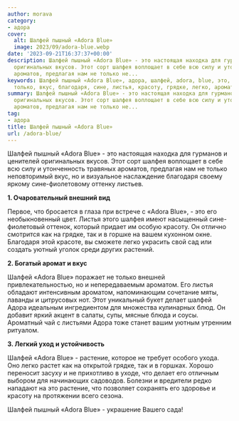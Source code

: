 ```yaml
---
author: morava
category:
- адора
cover:
  alt: Шалфей пышный «Adora Blue»
  image: 2023/09/adora-blue.webp
date: '2023-09-21T16:37:37+00:00'
description: Шалфей пышный «Adora Blue» - это настоящая находка для гурманов и ценителей
  оригинальных вкусов. Этот сорт шалфея воплощает в себе всю силу и утонченность травяных
  ароматов, предлагая нам не только не...
keywords: Шалфей пышный «Adora Blue», адора, шалфей, adora, blue, это, пышный, шалфея,
  только, вкус, благодаря, сине, листья, красоту, грядке, легко, ароматом
summary: Шалфей пышный «Adora Blue» - это настоящая находка для гурманов и ценителей
  оригинальных вкусов. Этот сорт шалфея воплощает в себе всю силу и утонченность травяных
  ароматов, предлагая нам не только не...
tag:
- адора
title: Шалфей пышный «Adora Blue»
url: /adora-blue/
---
```


Шалфей пышный «Adora Blue» - это настоящая находка для гурманов и ценителей оригинальных вкусов. Этот сорт шалфея воплощает в себе всю силу и утонченность травяных ароматов, предлагая нам не только неповторимый вкус, но и визуальное наслаждение благодаря своему яркому сине-фиолетовому оттенку листьев.

**1\. Очаровательный внешний вид**

Первое, что бросается в глаза при встрече с «Adora Blue», - это его необыкновенный цвет. Листья этого шалфея имеют насыщенный сине-фиолетовый оттенок, который придает им особую красоту. Он отлично смотрится как на грядке, так и в горшке на вашем кухонном окне. Благодаря этой красоте, вы сможете легко украсить свой сад или создать уютный уголок среди других растений.

**2\. Богатый аромат и вкус**

Шалфей «Adora Blue» поражает не только внешней привлекательностью, но и непередаваемым ароматом. Его листья обладают интенсивным ароматом, напоминающим сочетание мяты, лаванды и цитрусовых нот. Этот уникальный букет делает шалфей Адора идеальным ингредиентом для множества кулинарных блюд. Он добавит яркий акцент в салаты, супы, мясные блюда и соусы. Ароматный чай с листьями Адора тоже станет вашим уютным утренним ритуалом.

**3\. Легкий уход и устойчивость**

Шалфей «Adora Blue» - растение, которое не требует особого ухода. Оно легко растет как на открытой грядке, так и в горшках. Хорошо переносит засуху и не прихотливо в уходе, что делает его отличным выбором для начинающих садоводов. Болезни и вредители редко нападают на это растение, что позволяет сохранять его здоровье и красоту на протяжении всего сезона.

Шалфей пышный «Adora Blue» - украшение Вашего сада!